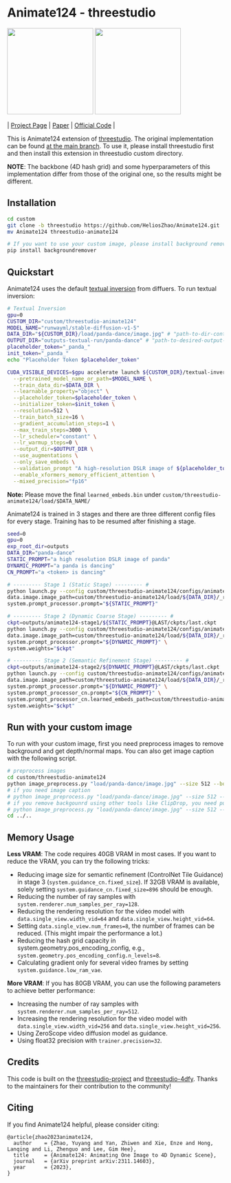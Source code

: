 # Animate124 - threestudio

<img src="https://github.com/HeliosZhao/Animate124/assets/43061147/a592722c-d03c-47e9-aa08-cf099b4cb440" width="" height="200">
<img src="https://github.com/HeliosZhao/Animate124/assets/43061147/3a103b43-47e0-4da7-a6b6-1abdf42847ee" width="" height="200">

| [Project Page](https://animate124.github.io/) | [Paper](https://arxiv.org/pdf/2311.14603) | [Official Code](https://github.com/HeliosZhao/Animate124) |

This is Animate124 extension of [threestudio](https://github.com/threestudio-project/threestudio). The original implementation can be found [at the main branch](https://github.com/HeliosZhao/Animate124/tree/main). To use it, please install threestudio first and then install this extension in threestudio custom directory.

**NOTE**: The backbone (4D hash grid) and some hyperparameters of this implementation differ from those of the original one, so the results might be different. 

## Installation

```sh
cd custom
git clone -b threestudio https://github.com/HeliosZhao/Animate124.git
mv Animate124 threestudio-animate124

# If you want to use your custom image, please install background remover
pip install backgroundremover
```


## Quickstart

Animate124 uses the default [textual inversion](https://huggingface.co/docs/diffusers/training/text_inversion) from diffuers. To run textual inversion: 

```sh
# Textual Inversion
gpu=0
CUSTOM_DIR="custom/threestudio-animate124"
MODEL_NAME="runwayml/stable-diffusion-v1-5"
DATA_DIR="${CUSTOM_DIR}/load/panda-dance/image.jpg" # "path-to-dir-containing-your-image"
OUTPUT_DIR="outputs-textual-run/panda-dance" # "path-to-desired-output-dir"
placeholder_token="_panda_" 
init_token="_panda_" 
echo "Placeholder Token $placeholder_token"

CUDA_VISIBLE_DEVICES=$gpu accelerate launch ${CUSTOM_DIR}/textual-inversion/textual_inversion.py \
  --pretrained_model_name_or_path=$MODEL_NAME \
  --train_data_dir=$DATA_DIR \
  --learnable_property="object" \
  --placeholder_token=$placeholder_token \
  --initializer_token=$init_token \
  --resolution=512 \
  --train_batch_size=16 \
  --gradient_accumulation_steps=1 \
  --max_train_steps=3000 \
  --lr_scheduler="constant" \
  --lr_warmup_steps=0 \
  --output_dir=$OUTPUT_DIR \
  --use_augmentations \
  --only_save_embeds \
  --validation_prompt "A high-resolution DSLR image of ${placeholder_token}" \
  --enable_xformers_memory_efficient_attention \
  --mixed_precision="fp16"
```
**Note:** Please move the final `learned_embeds.bin` under `custom/threestudio-animate124/load/$DATA_NAME/`

Animate124 is trained in 3 stages and there are three different config files for every stage. Training has to be resumed after finishing a stage. 

```sh
seed=0
gpu=0
exp_root_dir=outputs
DATA_DIR="panda-dance"
STATIC_PROMPT="a high resolution DSLR image of panda"
DYNAMIC_PROMPT="a panda is dancing"
CN_PROMPT="a <token> is dancing"

# --------- Stage 1 (Static Stage) --------- #
python launch.py --config custom/threestudio-animate124/configs/animate124-stage1.yaml --train --gpu $gpu \
data.image.image_path=custom/threestudio-animate124/load/${DATA_DIR}/_rgba.png \
system.prompt_processor.prompt="${STATIC_PROMPT}"

# --------- Stage 2 (Dynamic Coarse Stage) --------- #
ckpt=outputs/animate124-stage1/${STATIC_PROMPT}@LAST/ckpts/last.ckpt
python launch.py --config custom/threestudio-animate124/configs/animate124-stage2-ms.yaml --train --gpu $gpu \
data.image.image_path=custom/threestudio-animate124/load/${DATA_DIR}/_rgba.png \
system.prompt_processor.prompt="${DYNAMIC_PROMPT}" \
system.weights="$ckpt"

# --------- Stage 2 (Semantic Refinement Stage) --------- #
ckpt=outputs/animate124-stage2/${DYNAMIC_PROMPT}@LAST/ckpts/last.ckpt
python launch.py --config custom/threestudio-animate124/configs/animate124-stage3-ms.yaml --train --gpu $gpu \
data.image.image_path=custom/threestudio-animate124/load/${DATA_DIR}/_rgba.png \
system.prompt_processor.prompt="${DYNAMIC_PROMPT}" \
system.prompt_processor_cn.prompt="${CN_PROMPT}" \
system.prompt_processor_cn.learned_embeds_path=custom/threestudio-animate124/load/${DATA_DIR}/learned_embeds.bin \
system.weights="$ckpt"

```
## Run with your custom image
To run with your custom image, first you need preprocess images to remove background and get depth/normal maps. You can also get image caption with the following script.
```sh
# preprocess images
cd custom/threestudio-animate124
python image_preprocess.py "load/panda-dance/image.jpg" --size 512 --border_ratio 0.0
# if you need image caption
# python image_preprocess.py "load/panda-dance/image.jpg" --size 512 --border_ratio 0.0 --need_caption
# if you remove backgounrd using other tools like ClipDrop, you need put the processed image to "load/panda-dance/_rgba.png" and add option use_existing_background
# python image_preprocess.py "load/panda-dance/image.jpg" --size 512 --border_ratio 0.0 --use_existing_background
cd ../..
```


## Memory Usage
**Less VRAM**: The code requires 40GB VRAM in most cases. If you want to reduce the VRAM, you can try the following tricks:
- Reducing image size for semantic refinement (ControlNet Tile Guidance) in stage 3 (`system.guidance_cn.fixed_size`). If 32GB VRAM is available, solely setting `system.guidance_cn.fixed_size=896` should be enough.
- Reducing the number of ray samples with `system.renderer.num_samples_per_ray=128`.
- Reducing the rendering resolution for the video model with `data.single_view.width_vid=64` and `data.single_view.height_vid=64`.
- Setting `data.single_view.num_frames=8`, the number of frames can be reduced. (This might impair the performance a lot.)
- Reducing the hash grid capacity in system.geometry.pos_encoding_config, e.g., `system.geometry.pos_encoding_config.n_levels=8`. 
- Calculating gradient only for several video frames by setting `system.guidance.low_ram_vae`.


**More VRAM**: If you has 80GB VRAM, you can use the following parameters to achieve better performance: 
- Increasing the number of ray samples with `system.renderer.num_samples_per_ray=512`.
- Increasing the rendering resolution for the video model with `data.single_view.width_vid=256` and `data.single_view.height_vid=256`.
- Using ZeroScope video diffusion model as guidance. 
- Using float32 precision with `trainer.precision=32`.

## Credits
This code is built on the [threestudio-project](https://github.com/threestudio-project/threestudio) and [threestudio-4dfy](https://github.com/DSaurus/threestudio-4dfy). Thanks to the maintainers for their contribution to the community!

## Citing
If you find Animate124 helpful, please consider citing:

```
@article{zhao2023animate124,
  author    = {Zhao, Yuyang and Yan, Zhiwen and Xie, Enze and Hong, Lanqing and Li, Zhenguo and Lee, Gim Hee},
  title     = {Animate124: Animating One Image to 4D Dynamic Scene},
  journal   = {arXiv preprint arXiv:2311.14603},
  year      = {2023},
}
```
